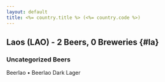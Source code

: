 ```yaml
---
layout: default
title: <%= country.title %> (<%= country.code %>)
---
```


## Laos (LAO) - 2 Beers, 0 Breweries {#la}



### Uncategorized Beers

Beerlao   • Beerlao Dark Lager  



 
